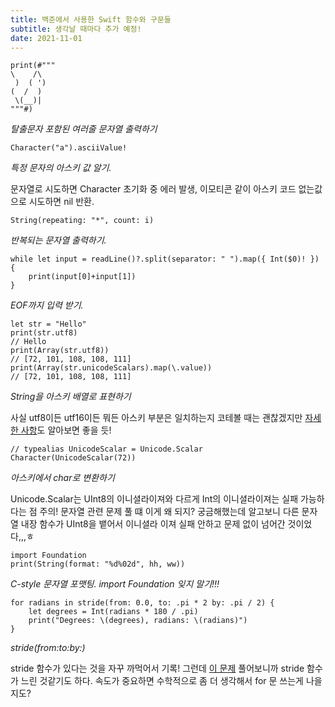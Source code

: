 ```yaml
---
title: 백준에서 사용한 Swift 함수와 구문들
subtitle: 생각날 때마다 추가 예정!
date: 2021-11-01
---
```


```{class="language-swift"}
print(#"""
\    /\
 )  ( ')
(  /  )
 \(__)|
"""#)
```

_탈출문자 포함된 여러줄 문자열 출력하기_

```{class="language-swift"}
Character("a").asciiValue!
```

_특정 문자의 아스키 값 알기._

문자열로 시도하면 Character 초기화 중 에러 발생, 이모티콘 같이 아스키 코드 없는값으로 시도하면 nil
반환.

```{class="language-swift"}
String(repeating: "*", count: i)
```

_반복되는 문자열 출력하기._

```{class="language-swift"}
while let input = readLine()?.split(separator: " ").map({ Int($0)! }) {
    print(input[0]+input[1])
}
```

_EOF까지 입력 받기._

```{class="language-swift"}
let str = "Hello"
print(str.utf8)
// Hello
print(Array(str.utf8))
// [72, 101, 108, 108, 111]
print(Array(str.unicodeScalars).map(\.value))
// [72, 101, 108, 108, 111]
```

_String을 아스키 배열로 표현하기_

사실 utf8이든 utf16이든 뭐든 아스키 부분은 일치하는지 코테볼 때는 괜찮겠지만
[자세한 사항](https://shyi0200.tistory.com/m/28)도 알아보면 좋을 듯!

```{class="language-swift"}
// typealias UnicodeScalar = Unicode.Scalar
Character(UnicodeScalar(72))
```

_아스키에서 char로 변환하기_

Unicode.Scalar는 UInt8의 이니셜라이져와 다르게 Int의 이니셜라이져는 실패 가능하다는 점 주의! 문자열
관련 문제 풀 떄 이게 왜 되지? 궁금해했는데 알고보니 다른 문자열 내장 함수가 UInt8을 뱉어서 이니셜라
이져 실패 안하고 문제 없이 넘어간 것이었다,,,ㅎ

```{class="language-swift"}
import Foundation
print(String(format: "%d%02d", hh, ww))
```

_C-style 문자열 포맷팅. import Foundation 잊지 말기!!!_

```{class="language-swift"}
for radians in stride(from: 0.0, to: .pi * 2 by: .pi / 2) {
    let degrees = Int(radians * 180 / .pi)
    print("Degrees: \(degrees), radians: \(radians)")
}
```

_stride(from:to:by:)_

stride 함수가 있다는 것을 자꾸 까먹어서 기록! 그런데 [이 문제](https://www.acmicpc.net/problem/1929)
풀어보니까 stride 함수가 느린 것같기도 하다. 속도가 중요하면 수학적으로 좀 더 생각해서 for 문 쓰는게
나을지도?
